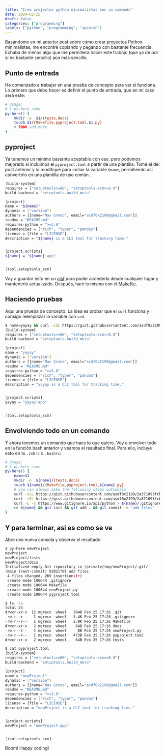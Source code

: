 ```yaml
---
title: "Crea projectos python minimalistas con un comando"
date: 2024-02-25
draft: false
categories: ["programming"]
labels: ["python", "programming", "spanish"]
---
```



Basándome en mi [anterior post][prev-post] sobre cómo crear proyectos Python
minimalistas, me encontré copiando y pegando con bastante frecuencia. Echaba de
menos algo que me permitiera hacer este trabajo (que ya de por sí es bastante
sencillo) aún más sencillo.

[prev-post]: https://asdf0x2199.dev/posts/python-project-scratch/

## Punto de entrada

He comenzado a trabajar en una prueba de concepto para ver si funciona. Lo
primero que debo hacer es definir el punto de entrada, que en mi caso será
este:

```bash
# Usage:
# $ py-here name
py-here() {
    mkdir -p  $1/{tests,docs}
    touch $1/{Makefile,pyproject.toml,$1.py}
    # TODO add more
}
```

## pyproject

Ya tenemos un mínimo bastante aceptable con eso, pero podemos mejorarlo si
incluimos el `pyproject.toml` a partir de una plantilla. Tomé el del post
anterior y lo modifiqué para incluir la variable `$name`, permitiendo así
convertirlo en una plantilla de uso común.

```bash
[build-system]
requires = ["setuptools>=60", "setuptools-scm>=8.0"]
build-backend = "setuptools.build_meta"

[project]
name = "${name}"
dynamic = ["version"]
authors = [{name="Max Greco", email="asdf0x2199@gmail.com"}]
readme = "README.md"
requires-python = ">=3.6"
dependencies = ["rich", "typer", "pandas"]
license = {file = "LICENSE"}
description = "${name} is a CLI tool for tracking time."


[project.scripts]
${name} = "${name}:app"


[tool.setuptools_scm]
```


Voy a guardar esto en un [gist][gist] para poder accederlo desde cualquier
lugar y mantenerlo actualizado. Después, haré lo mismo con el [Makefile][make].


## Haciendo pruebas

Aquí una prueba de concepto. La idea es probar que el `curl` funciona y consigo
reemplazar la variable con `sed`.

```bash
$ name=yayay && curl -sSL https://gist.githubusercontent.com/asdf0x2199/2a371093fcb704fbff771e39479e75dc/raw/pyproject.toml  | sed "s/\${name}/${name}/g"
[build-system]
requires = ["setuptools>=60", "setuptools-scm>=8.0"]
build-backend = "setuptools.build_meta"

[project]
name = "yayay"
dynamic = ["version"]
authors = [{name="Max Greco", email="asdf0x2199@gmail.com"}]
readme = "README.md"
requires-python = ">=3.6"
dependencies = ["rich", "typer", "pandas"]
license = {file = "LICENSE"}
description = "yayay is a CLI tool for tracking time."


[project.scripts]
yayay = "yayay:app"


[tool.setuptools_scm]
```

## Envolviendo todo en un comando

Y ahora tenemos un comando que hace lo que quiero. Voy a envolver todo en la
función bash anterior y veamos el resultado final. Para ello, incluye esto en
tu `.zshrc` o `.bashrc`:

```bash
# Usage:
# $ py-here name
py-here() {
    name=$1
    mkdir -p  ${name}/{tests,docs}
    touch ${name}/{Makefile,pyproject.toml,${name}.py}
    # you can always make the following steps optionals
    curl -sSL https://gist.githubusercontent.com/asdf0x2199/2a371093fcb704fbff771e39479e75dc/raw/pyproject.toml  | sed "s/\${name}/${name}/g" > ${name}/pyproject.toml
    curl -sSL https://gist.githubusercontent.com/asdf0x2199/2a371093fcb704fbff771e39479e75dc/raw/Makefile > ${name}/Makefile
    curl -L -s https://www.gitignore.io/api/python > ${name}/.gitignore
    cd ${name} && git init && git add . && git commit -m "add files"
}
```

## Y para terminar, asi es como se ve

Abre una nueva consola y observa el resultado:

```bash
$ py-here newProject
newProject
newProject/tests
newProject/docs
Initialized empty Git repository in /private/tmp/newProject/.git/
[main (root-commit) 92821f0] add files
 4 files changed, 269 insertions(+)
 create mode 100644 .gitignore
 create mode 100644 Makefile
 create mode 100644 newProject.py
 create mode 100644 pyproject.toml
```

```bash
$ ls -la
total 24
drwxr-xr-x  12 mgreco  wheel   384B Feb 25 17:26 .git
-rw-r--r--   1 mgreco  wheel   3.4K Feb 25 17:26 .gitignore
-rw-r--r--   1 mgreco  wheel   2.0K Feb 25 17:26 Makefile
drwxr-xr-x   2 mgreco  wheel    64B Feb 25 17:26 docs
-rw-r--r--   1 mgreco  wheel     0B Feb 25 17:26 newProject.py
-rw-r--r--   1 mgreco  wheel   473B Feb 25 17:26 pyproject.toml
drwxr-xr-x   2 mgreco  wheel    64B Feb 25 17:26 tests
```

```bash
$ cat pyproject.toml
[build-system]
requires = ["setuptools>=60", "setuptools-scm>=8.0"]
build-backend = "setuptools.build_meta"

[project]
name = "newProject"
dynamic = ["version"]
authors = [{name="Max Greco", email="asdf0x2199@gmail.com"}]
readme = "README.md"
requires-python = ">=3.6"
dependencies = ["rich", "typer", "pandas"]
license = {file = "LICENSE"}
description = "newProject is a CLI tool for tracking time."


[project.scripts]
newProject = "newProject:app"


[tool.setuptools_scm]
```


Boom! Happy coding!


[gist]: https://gist.githubusercontent.com/asdf0x2199/2a371093fcb704fbff771e39479e75dc/raw/pyproject.toml
[make]: https://gist.githubusercontent.com/asdf0x2199/2a371093fcb704fbff771e39479e75dc/raw/Makefile
